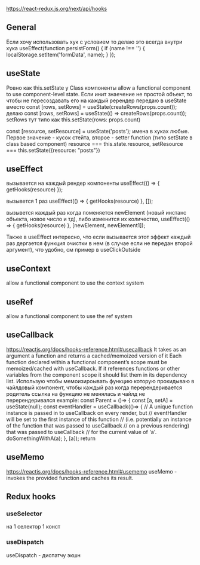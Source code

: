 https://react-redux.js.org/next/api/hooks

## General
Если хочу использовать хук с условием то делаю это всегда внутри хука
useEffect(function persistForm() {
    if (name !== '') {
        localStorage.setItem('formData', name);
    }
});



## useState
Ровно как this.setState у Class компоненты
allow a functional component to use component-level state. Если инит знаечение не простой объект, то чтобы не пересоздавать его на каждый ререндер передаю в useState
вместо 
const [rows, setRows] = useState(createRows(props.count));
делаю
const [rows, setRows] = useState(() => createRows(props.count));
setRows тут типо как this.setState(rows: props.count)

const [resource, setResource] = useState('posts');
имена в хуках любые. Первое значение - кусок стейта, второе - setter function (типо setState в class based component)
resource === this.state.resource, setResource === this.setState({resource: "posts"}) 



## useEffect
вызывается на каждый рендер компоненты
useEffect(() => {
        getHooks(resource)
    });

вызывется 1 раз
useEffect(() => {
        getHooks(resource)
    }, []);

вызывется каждый раз когда поменяется newElement (новый инстанс объекта, новое число и тд), либо изменится их количество,
useEffect(() => {
        getHooks(resource)
    }, [newElement, newElement1]);

Также в useEffect интересно, что если вызывается этот эффект каждый раз дергается функция очистки в нем (в случае если не передан второй аргумент), что удобно, см пример в useClickOutside



## useContext
allow a functional component to use the context system



## useRef
allow a functional component to use the ref system



## useCallback
https://reactjs.org/docs/hooks-reference.html#usecallback
It takes as an argument a function and returns a cached/memoized version of it
Each function declared within a functional component’s scope must be memoized/cached with useCallback. If it references functions or other variables from the component scope it should list them in its dependency list.
Использую чтобы мемоизироывать функцию которую прокидываю в чайлдовый компонент, чтобы каждый раз когда перерендеривается родитель ссылка на функцию не менялась и чайлд не перерендеривался
example: 
const Parent = ()=> {
   const [a, setA] = useState(null);
   const eventHandler = useCallback(()=> {
      // A unique function instance is passed in to useCallback on every render, but
      // eventHandler will be set to the first instance of this function
      // (i.e. potentially an instance of the function that was passed to useCallback
      // on a previous rendering) that was passed to useCallback
      // for the current value of 'a'.
      doSomethingWithA(a);
   }, [a]);
   return <Child onClick={eventHandler}/>



## useMemo
https://reactjs.org/docs/hooks-reference.html#usememo
useMemo - invokes the provided function and caches its result.





## Redux hooks
### useSelector
на 1 селектор 1 конст

### useDispatch
useDispatch - диспатчу экшн
 

